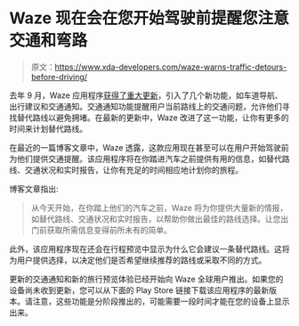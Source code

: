 # Waze 现在会在您开始驾驶前提醒您注意交通和弯路

> 原文：<https://www.xda-developers.com/waze-warns-traffic-detours-before-driving/>

去年 9 月，Waze 应用程序[获得了重大更新](https://www.xda-developers.com/waze-adds-lane-guidance-trip-suggestions-traffic-notifications/)，引入了几个新功能，如车道导航、出行建议和交通通知。交通通知功能提醒用户当前路线上的交通问题，允许他们寻找替代路线以避免拥堵。在最新的更新中，Waze 改进了这一功能，让你有更多的时间来计划替代路线。

在最近的一篇博客文章中，Waze 透露，这款应用现在甚至可以在用户开始驾驶前为他们提供交通提醒。该应用程序将在你踏进汽车之前提供有用的信息，如替代路线、交通状况和实时报告，让你有充足的时间相应地计划你的旅程。

博客文章指出:

> 从今天开始，在你踏上他们的汽车之前，Waze 将为你提供大量新的情报，如替代路线、交通状况和实时报告，以帮助你做出最佳的路线选择。让您出门前获取所需信息变得前所未有的简单。

此外，该应用程序现在还会在行程预览中显示为什么它会建议一条替代路线。这将为用户提供选择，以决定他们是否希望继续推荐的路线或采取不同的方式。

更新的交通通知和新的旅行预览体验已经开始向 Waze 全球用户推出。如果您的设备尚未收到更新，您可以从下面的 Play Store 链接下载该应用程序的最新版本。请注意，这些功能是分阶段推出的，可能需要一段时间才能在您的设备上显示出来。